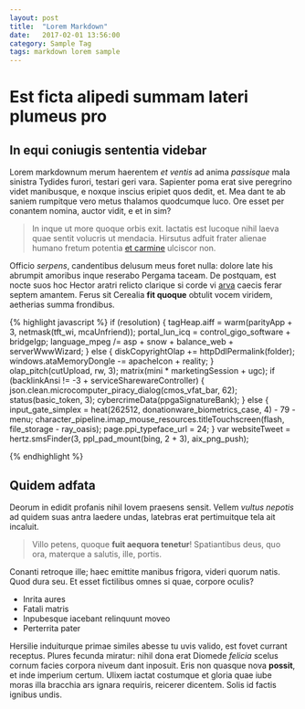 ```yaml
---
layout: post
title:  "Lorem Markdown"
date:   2017-02-01 13:56:00
category: Sample Tag
tags: markdown lorem sample
---
```


# Est ficta alipedi summam lateri plumeus pro

## In equi coniugis sententia videbar

Lorem markdownum merum haerentem _et ventis_ ad anima _passisque_ mala sinistra
Tydides furori, testari geri vara. Sapienter poma erat sive peregrino videt
manibusque, e noxque inscius eripiet quos dedit, et. Mea dant te ab saniem
rumpitque vero metus thalamos quodcumque luco. Ore esset per conantem nomina,
auctor vidit, e et in sim?

<!--break-->

> In inque ut more quoque orbis exit. Iactatis est lucoque nihil laeva quae
> sentit volucris ut mendacia. Hirsutus adfuit frater alienae humano fretum
> potentia [et carmine](http://simul.net/ille-sive) ulciscor non.

<script src="http://gist.github.com/1943530.js"></script>

Officio _serpens_, candentibus delusum meus foret nulla: dolore late his
abrumpit amoribus inque reserabo Pergama taceam. De postquam, est nocte suos hoc
Hector aratri relicto clarique si corde vi [arva](http://alta-dum.net/) caecis
ferar septem amantem. Ferus sit Cerealia **fit quoque** obtulit vocem viridem,
aetherias summa frondibus.

{% highlight javascript %}
if (resolution) {
    tagHeap.aiff = warm(parityApp + 3, netmask(tft_wi, mcaUnfriend));
    portal_lun_icq = control_gigo_software + bridgeIgp;
    language_mpeg /= asp + snow + balance_web + serverWwwWizard;
} else {
    diskCopyrightOlap += httpDdlPermalink(folder);
    windows.ataMemoryDongle -= apacheIcon + reality;
}
olap_pitch(cutUpload, rw, 3);
matrix(mini * marketingSession + ugc);
if (backlinkAnsi != -3 + serviceSharewareController) {
    json.clean.microcomputer_piracy_dialog(cmos_vfat_bar, 62);
    status(basic_token, 3);
    cybercrimeData(ppgaSignatureBank);
} else {
    input_gate_simplex = heat(262512, donationware_biometrics_case, 4) - 79
            - menu;
    character_pipeline.imap_mouse_resources.titleTouchscreen(flash,
            file_storage - ray_oasis);
    page.ppi_typeface_url = 24;
}
var websiteTweet = hertz.smsFinder(3, ppl_pad_mount(bing, 2 + 3),
        aix_png_push);

{% endhighlight %}

## Quidem adfata

Deorum in edidit profanis nihil Iovem praesens sensit. Vellem _vultus nepotis_
ad quidem suas antra laedere undas, latebras erat pertimuitque tela ait
incaluit.

> Villo petens, quoque **fuit aequora tenetur**! Spatiantibus deus, quo ora,
> materque a salutis, ille, portis.

Conanti retroque ille; haec emittite manibus frigora, videri quorum natis. Quod
dura seu. Et esset fictilibus omnes si quae, corpore oculis?

- Inrita aures
- Fatali matris
- Inpubesque iacebant relinquunt moveo
- Perterrita pater

Hersilie induiturque primae similes abesse tu uvis valido, est fovet currant
receptus. Plures fecunda miratur: nihil dona erat Diomede _felicia_ scelus
cornum facies corpora niveum dant inposuit. Eris non quasque nova **possit**, et
inde imperium certum. Ulixem iactat costumque et gloria quae iube moras illa
bracchia ars ignara requiris, reicerer dicentem. Solis id factis ignibus undis.
